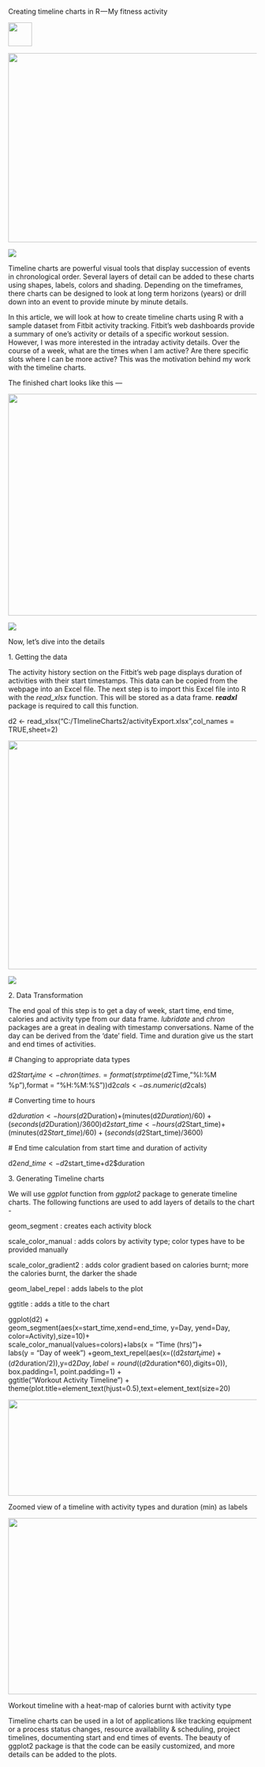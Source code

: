 Creating timeline charts in R — My fitness activity

[<img width="48" height="48" src="../_resources/8d9828df70824681bd51ee11c33e1489.jpg"/>](https://medium.com/@jeffgriesemer?source=post_page-----58eeb14af3df----------------------)

<img width="680" height="383" src="../_resources/e54f20dcac4e4e7287a0a6d0a66603d0.png"/>

![](../_resources/be2ce28275d64f39b1574975ea5c9bbb.png)

Timeline charts are powerful visual tools that display succession of events in chronological order. Several layers of detail can be added to these charts using shapes, labels, colors and shading. Depending on the timeframes, there charts can be designed to look at long term horizons (years) or drill down into an event to provide minute by minute details.

In this article, we will look at how to create timeline charts using R with a sample dataset from Fitbit activity tracking. Fitbit’s web dashboards provide a summary of one’s activity or details of a specific workout session. However, I was more interested in the intraday activity details. Over the course of a week, what are the times when I am active? Are there specific slots where I can be more active? This was the motivation behind my work with the timeline charts.

The finished chart looks like this —

<img width="680" height="449" src="../_resources/1456c5db27f943e0bccd926e9bea9268.png"/>

![](../_resources/12ed47bd07474f70b41b013d0df809c9.png)

Now, let’s dive into the details

1\. Getting the data

The activity history section on the Fitbit’s web page displays duration of activities with their start timestamps. This data can be copied from the webpage into an Excel file. The next step is to import this Excel file into R with the *read_xlsx* function. This will be stored as a data frame. **r*eadxl*** package is required to call this function.

<a id="45ed"></a>d2 <- read\_xlsx(“C:/TImelineCharts2/activityExport.xlsx”,col\_names = TRUE,sheet=2)

<img width="680" height="463" src="../_resources/f66dcb97ed9641839323e60f3fc0d858.png"/>

![](../_resources/142f7e230ad4427ab9e72cad6c44b49f.png)

2\. Data Transformation

The end goal of this step is to get a day of week, start time, end time, calories and activity type from our data frame. *lubridate* and *chron* packages are a great in dealing with timestamp conversations. Name of the day can be derived from the ‘date’ field. Time and duration give us the start and end times of activities.

\# Changing to appropriate data types

<a id="f6c4"></a>d2$Start_time <- chron(times. = format(strptime(d2$Time,”%I:%M %p”),format = “%H:%M:%S”))<a id="36b6"></a>d2$cals <- as.numeric(d2$cals)

\# Converting time to hours

<a id="c412"></a>d2$duration <- hours(d2$Duration)+(minutes(d2$Duration)/60)+(seconds(d2$Duration)/3600)<a id="051d"></a>d2$start\_time <- hours(d2$Start\_time)+(minutes(d2$Start\_time)/60)+(seconds(d2$Start\_time)/3600)

\# End time calculation from start time and duration of activity

<a id="c754"></a>d2$end\_time <- d2$start\_time+d2$duration

3\. Generating Timeline charts

We will use *ggplot* function from *ggplot2* package to generate timeline charts. The following functions are used to add layers of details to the chart -

geom_segment : creates each activity block

scale\_color\_manual : adds colors by activity type; color types have to be provided manually

scale\_color\_gradient2 : adds color gradient based on calories burnt; more the calories burnt, the darker the shade

geom\_label\_repel : adds labels to the plot

ggtitle : adds a title to the chart

<a id="13a5"></a>ggplot(d2) +   
geom\_segment(aes(x=start\_time,xend=end_time, y=Day, yend=Day, color=Activity),size=10)+   
scale\_color\_manual(values=colors)+labs(x = “Time (hrs)”)+  
labs(y = “Day of week”) +<a id="afc0"></a>geom\_text\_repel(aes(x=((d2$start_time)+(d2$duration/2)),y=d2$Day,label=round((d2$duration*60),digits=0)), box.padding=1, point.padding=1) +  
ggtitle(“Workout Activity Timeline”) +  
theme(plot.title=element\_text(hjust=0.5),text=element\_text(size=20)

<img width="680" height="195" src="../_resources/27003124fef04683978fc61b0f856537.png"/>

Zoomed view of a timeline with activity types and duration (min) as labels

<img width="680" height="357" src="../_resources/a89ff4ece8934d469fa5ce1436f8dc26.png"/>

Workout timeline with a heat-map of calories burnt with activity type

Timeline charts can be used in a lot of applications like tracking equipment or a process status changes, resource availability & scheduling, project timelines, documenting start and end times of events. The beauty of ggplot2 package is that the code can be easily customized, and more details can be added to the plots.